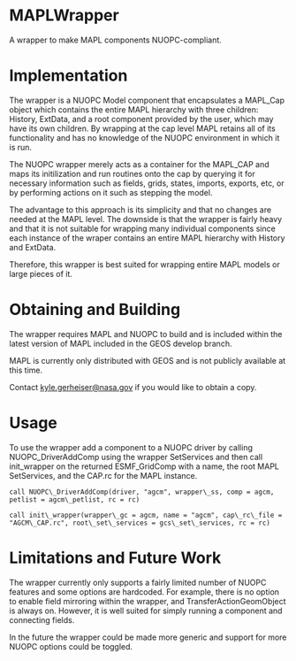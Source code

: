 # MAPLWrapper

A wrapper to make MAPL components NUOPC-compliant.

# Implementation

The wrapper is a NUOPC Model component that encapsulates a MAPL\_Cap
object which contains the entire MAPL hierarchy with three children:
History, ExtData, and a root component provided by the user, which may
have its own children. By wrapping at the
cap level MAPL retains all of its functionality and has no knowledge
of the NUOPC environment in which it is run.

The NUOPC wrapper merely acts as a container for the MAPL\_CAP and
maps its initilization and run routines onto the cap by querying it
for necessary information such as fields, grids, states, imports,
exports, etc, or by performing actions on it such as stepping the model.

The  advantage to this approach is its simplicity and that no changes are
needed at the MAPL level. The downside is that the wrapper is fairly
heavy and that it is not suitable for wrapping many individual
components since each instance of the wraper contains an entire MAPL
hierarchy with History and ExtData.

Therefore, this wrapper is best suited for wrapping entire MAPL
models or large pieces of it.

# Obtaining and Building

The wrapper requires MAPL and NUOPC to build and is included within
the latest version of MAPL included in the GEOS develop branch.

MAPL is currently only distributed with GEOS and is not
publicly available at this time.

Contact kyle.gerheiser@nasa.gov if
you would like to obtain a copy.

# Usage

To use the wrapper add a component to a NUOPC driver by calling
NUOPC\_DriverAddComp using the wrapper SetServices and then call
init\_wrapper on the returned ESMF\_GridComp with a name, the root
MAPL SetServices, and the CAP.rc for the MAPL instance.

```
call NUOPC\_DriverAddComp(driver, "agcm", wrapper\_ss, comp = agcm,
petlist = agcm\_petlist, rc = rc)

call init\_wrapper(wrapper\_gc = agcm, name = "agcm", cap\_rc\_file =
"AGCM\_CAP.rc", root\_set\_services = gcs\_set\_services, rc = rc)
```


# Limitations and Future Work

The wrapper currently only supports a fairly limited number of NUOPC
features and some options are hardcoded. For example, there is no
option to enable field mirroring within the wrapper, and
TransferActionGeomObject is always on.
However, it is well suited for simply running a
component and connecting fields.

In the future the wrapper could be made more generic and support for more NUOPC options could be toggled.




